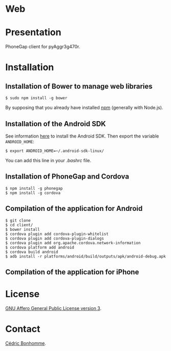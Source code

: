 Web
===

# Presentation

PhoneGap client for pyAggr3g470r.

# Installation

## Installation of Bower to manage web libraries

    $ sudo npm install -g bower

By supposing that you already have installed [npm](https://www.npmjs.com)
(generally with Node.js).

## Installation of the Android SDK

See information [here](https://developer.android.com/sdk) to install the Android
SDK. Then export the variable ``ANDROID_HOME``:

    $ export ANDROID_HOME=~/.android-sdk-linux/

You can add this line in your *.bashrc* file.

## Installation of PhoneGap and Cordova

    $ npm install -g phonegap
    $ npm install -g cordova

## Compilation of the application for Android

    $ git clone
    $ cd client/
    $ bower install
    $ cordova plugin add cordova-plugin-whitelist
    $ cordova plugin add cordova-plugin-dialogs
    $ cordova plugin add org.apache.cordova.network-information
    $ cordova platform add android
    $ cordova build android
    $ adb install -r platforms/android/build/outputs/apk/android-debug.apk

## Compilation of the application for iPhone

# License

[GNU Affero General Public License version 3](https://www.gnu.org/licenses/agpl-3.0.html).

# Contact

[Cédric Bonhomme](https://www.cedricbonhomme.org).
